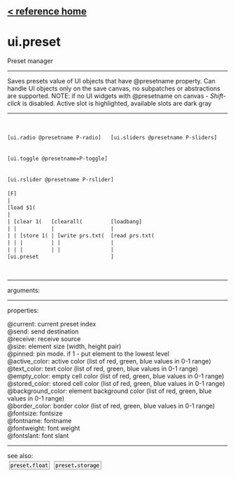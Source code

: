 [< reference home](index.html)
---

# ui.preset


Preset manager

---

Saves presets value of UI objects that have @presetname property. Can handle UI
            objects only on the save canvas, no subpatches or abstractions are supported.
NOTE: if no UI widgets with @presetname on canvas - *Shift-click* is
            disabled.
Active slot is highlighted, available slots are dark gray
<br>


---


```


[ui.radio @presetname P-radio]   [ui.sliders @presetname P-sliders]


[ui.toggle @presetname=P-toggle]


[ui.rslider @presetname P-rslider]

[F]
|
[load $1(
|
| [clear 1(   [clearall(         [loadbang]
| |           |                  |
| | [store 1( | [write prs.txt(  [read prs.txt(
| | |         | |                |
| | |         | |                |
[ui.preset                       ]

            
```

---
arguments:


---
properties:

@current: current preset
            index<br>
@send: send destination<br>
@receive: receive source<br>
@size: element size (width, height
            pair)<br>
@pinned: pin mode. if 1 - put element
            to the lowest level<br>
@active_color: active color (list of
            red, green, blue values in 0-1 range)<br>
@text_color: text color (list of red,
            green, blue values in 0-1 range)<br>
@empty_color: empty cell color
            (list of red, green, blue values in 0-1 range)<br>
@stored_color: stored cell color
            (list of red, green, blue values in 0-1 range)<br>
@background_color: element
            background color (list of red, green, blue values in 0-1 range)<br>
@border_color: border color (list
            of red, green, blue values in 0-1 range)<br>
@fontsize: 
            fontsize<br>
@fontname: fontname<br>
@fontweight: font
            weight<br>
@fontslant: font
            slant<br>

---
see also:<br>
[![preset.float](img/object_preset.float.png)](preset.float.html)
[![preset.storage](img/object_preset.storage.png)](preset.storage.html)
